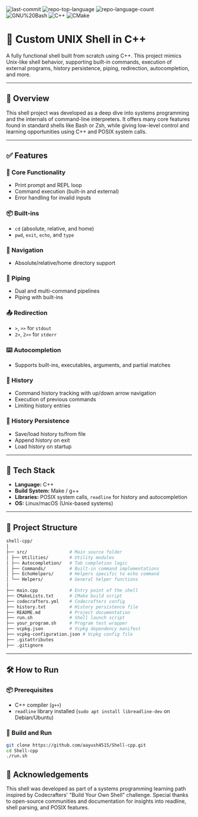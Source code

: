 <div id="top">
<!-- BADGES -->
<img src="https://img.shields.io/github/last-commit/aayush4515/Shell-cpp?style=flat&logo=git&logoColor=white&color=0080ff" alt="last-commit">
<img src="https://img.shields.io/github/languages/top/aayush4515/Shell-cpp?style=flat&color=0080ff" alt="repo-top-language">
<img src="https://img.shields.io/github/languages/count/aayush4515/Shell-cpp?style=flat&color=0080ff" alt="repo-language-count">

<img src="https://img.shields.io/badge/GNU%20Bash-4EAA25.svg?style=flat&logo=GNU-Bash&logoColor=white" alt="GNU%20Bash">
<img src="https://img.shields.io/badge/C++-00599C.svg?style=flat&logo=C++&logoColor=white" alt="C++">
<img src="https://img.shields.io/badge/CMake-064F8C.svg?style=flat&logo=CMake&logoColor=white" alt="CMake">

</div>


# 🐚 Custom UNIX Shell in C++

A fully functional shell built from scratch using C++. This project mimics Unix-like shell behavior, supporting built-in commands, execution of external programs, history persistence, piping, redirection, autocompletion, and more.

---

## 🚀 Overview

This shell project was developed as a deep dive into systems programming and the internals of command-line interpreters. It offers many core features found in standard shells like Bash or Zsh, while giving low-level control and learning opportunities using C++ and POSIX system calls.

---

## ✅ Features

### 🔧 Core Functionality
- Print prompt and REPL loop
- Command execution (built-in and external)
- Error handling for invalid inputs

### 📦 Built-ins
- `cd` (absolute, relative, and home)
- `pwd`, `exit`, `echo`, and `type`

### 📂 Navigation
- Absolute/relative/home directory support

### 🔁 Piping
- Dual and multi-command pipelines
- Piping with built-ins

### 📤 Redirection
- `>`, `>>` for `stdout`
- `2>`, `2>>` for `stderr`

### ⌨️ Autocompletion
- Supports built-ins, executables, arguments, and partial matches

### 📜 History
- Command history tracking with up/down arrow navigation
- Execution of previous commands
- Limiting history entries

### 💾 History Persistence
- Save/load history to/from file
- Append history on exit
- Load history on startup

---

## 🧰 Tech Stack

- **Language:** C++
- **Build System:** Make / g++
- **Libraries:** POSIX system calls, `readline` for history and autocompletion
- **OS:** Linux/macOS (Unix-based systems)

---

## 📁 Project Structure

``` sh
shell-cpp/
│
├── src/                # Main source folder
│ ├── Utilities/        # Utility modules
│ ├── Autocompletion/   # Tab completion logic
│ ├── Commands/         # Built-in command implementations
│ ├── EchoHelpers/      # Helpers specific to echo command
│ └── Helpers/          # General helper functions
│
├── main.cpp            # Entry point of the shell
├── CMakeLists.txt      # CMake build script
├── codecrafters.yml    # Codecrafters config
├── history.txt         # History persistence file
├── README.md           # Project documentation
├── run.sh              # Shell launch script
├── your_program.sh     # Program test wrapper
├── vcpkg.json          # Vcpkg dependency manifest
├── vcpkg-configuration.json # Vcpkg config file
├── .gitattributes
├── .gitignore
```

---

## 🛠️ How to Run

### 📦 Prerequisites

- C++ compiler (`g++`)
- `readline` library installed (`sudo apt install libreadline-dev` on Debian/Ubuntu)

### 🧪 Build and Run

```bash
git clone https://github.com/aayush4515/Shell-cpp.git
cd Shell-cpp
./run.sh
```

## 🙏 Acknowledgements
This shell was developed as part of a systems programming learning path inspired by Codecrafters' "Build Your Own Shell" challenge. Special thanks to open-source communities and documentation for insights into readline, shell parsing, and POSIX features.